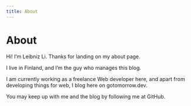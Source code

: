 ```yaml
---
title: About
---
```


# About

Hi! I’m Leibniz Li. Thanks for landing on my about page.

I live in Finland, and I’m the guy who manages this blog.

I am currently working as a freelance Web developer here, and apart from developing things for web, I blog here on gotomorrow.dev.

You may keep up with me and the blog by following me at GitHub.
